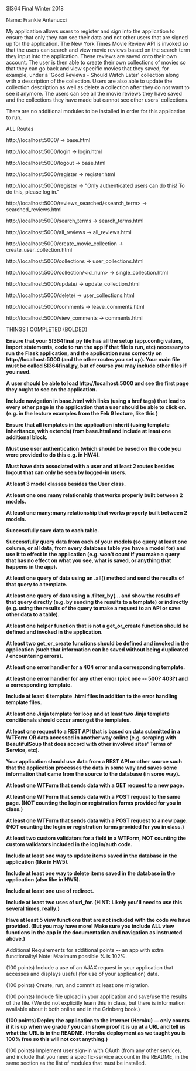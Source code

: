 SI364 Final Winter 2018

Name: Frankie Antenucci

My application allows users to register and sign into the application to ensure that only they can see their data and not other users that are signed up for the application. The New York Times Movie Review API is invoked so that the users can search and view movie reviews based on the search term they input into the application. These reviews are saved onto their own account. The user is then able to create their own collections of movies so that they can go back and view specific movies that they saved, for example, under a 'Good Reviews - Should Watch Later' collection along with a description of the collection. Users are also able to update the collection description as well as delete a collection after they do not want to see it anymore. The users can see all the movie reviews they have saved and the collections they have made but cannot see other users' collections.

There are no additional modules to be installed in order for this application to run.

ALL Routes

http://localhost:5000/ -> base.html

http://localhost:5000/login -> login.html

http://localhost:5000/logout -> base.html

http://localhost:5000/register -> register.html

http://localhost:5000/register -> "Only authenticated users can do this! To do this, please log in."

http://localhost:5000/reviews_searched/<search_term> -> searched_reviews.html

http://localhost:5000/search_terms -> search_terms.html

http://localhost:5000/all_reviews -> all_reviews.html

http://localhost:5000/create_movie_collection -> create_user_collection.html

http://localhost:5000/collections -> user_collections.html

http://localhost:5000/collection/<id_num> -> single_collection.html

http://localhost:5000/update/<collection> -> update_collection.html

http://localhost:5000/delete/<collection> -> user_collections.html

http://localhost:5000/comments -> leave_comments.html

http://localhost:5000/view_comments -> comments.html



THINGS I COMPLETED (BOLDED)

 **Ensure that your SI364final.py file has all the setup (app.config values, import statements, code to run the app if that file is run, etc) necessary to run the Flask application, and the application runs correctly on http://localhost:5000 (and the other routes you set up). Your main file must be called SI364final.py, but of course you may include other files if you need.**

 **A user should be able to load http://localhost:5000 and see the first page they ought to see on the application.**

 **Include navigation in base.html with links (using a href tags) that lead to every other page in the application that a user should be able to click on. (e.g. in the lecture examples from the Feb 9 lecture, like this )**

 **Ensure that all templates in the application inherit (using template inheritance, with extends) from base.html and include at least one additional block.**

 **Must use user authentication (which should be based on the code you were provided to do this e.g. in HW4).**

 **Must have data associated with a user and at least 2 routes besides logout that can only be seen by logged-in users.**

 **At least 3 model classes besides the User class.**

 **At least one one:many relationship that works properly built between 2 models.**

 **At least one many:many relationship that works properly built between 2 models.**

 **Successfully save data to each table.**

 **Successfully query data from each of your models (so query at least one column, or all data, from every database table you have a model for) and use it to effect in the application (e.g. won't count if you make a query that has no effect on what you see, what is saved, or anything that happens in the app).**

 **At least one query of data using an .all() method and send the results of that query to a template.**

 **At least one query of data using a .filter_by(... and show the results of that query directly (e.g. by sending the results to a template) or indirectly (e.g. using the results of the query to make a request to an API or save other data to a table).**

 **At least one helper function that is not a get_or_create function should be defined and invoked in the application.**

 **At least two get_or_create functions should be defined and invoked in the application (such that information can be saved without being duplicated / encountering errors).**

 **At least one error handler for a 404 error and a corresponding template.**

 **At least one error handler for any other error (pick one -- 500? 403?) and a corresponding template.**

 **Include at least 4 template .html files in addition to the error handling template files.**

 **At least one Jinja template for loop and at least two Jinja template conditionals should occur amongst the templates.**

 **At least one request to a REST API that is based on data submitted in a WTForm OR data accessed in another way online (e.g. scraping with BeautifulSoup that does accord with other involved sites' Terms of Service, etc).**

 **Your application should use data from a REST API or other source such that the application processes the data in some way and saves some information that came from the source to the database (in some way).**

 **At least one WTForm that sends data with a GET request to a new page.**

 **At least one WTForm that sends data with a POST request to the same page. (NOT counting the login or registration forms provided for you in class.)**

 **At least one WTForm that sends data with a POST request to a new page. (NOT counting the login or registration forms provided for you in class.)**

 **At least two custom validators for a field in a WTForm, NOT counting the custom validators included in the log in/auth code.**

 **Include at least one way to update items saved in the database in the application (like in HW5).**

 **Include at least one way to delete items saved in the database in the application (also like in HW5).**

 **Include at least one use of redirect.**

 **Include at least two uses of url_for. (HINT: Likely you'll need to use this several times, really.)**

 **Have at least 5 view functions that are not included with the code we have provided. (But you may have more! Make sure you include ALL view functions in the app in the documentation and navigation as instructed above.)**

Additional Requirements for additional points -- an app with extra functionality!
Note: Maximum possible % is 102%.

 (100 points) Include a use of an AJAX request in your application that accesses and displays useful (for use of your application) data.

 (100 points) Create, run, and commit at least one migration.

 (100 points) Include file upload in your application and save/use the results of the file. (We did not explicitly learn this in class, but there is information available about it both online and in the Grinberg book.)

 **(100 points) Deploy the application to the internet (Heroku) — only counts if it is up when we grade / you can show proof it is up at a URL and tell us what the URL is in the README. (Heroku deployment as we taught you is 100% free so this will not cost anything.)**

 (100 points) Implement user sign-in with OAuth (from any other service), and include that you need a specific-service account in the README, in the same section as the list of modules that must be installed.

